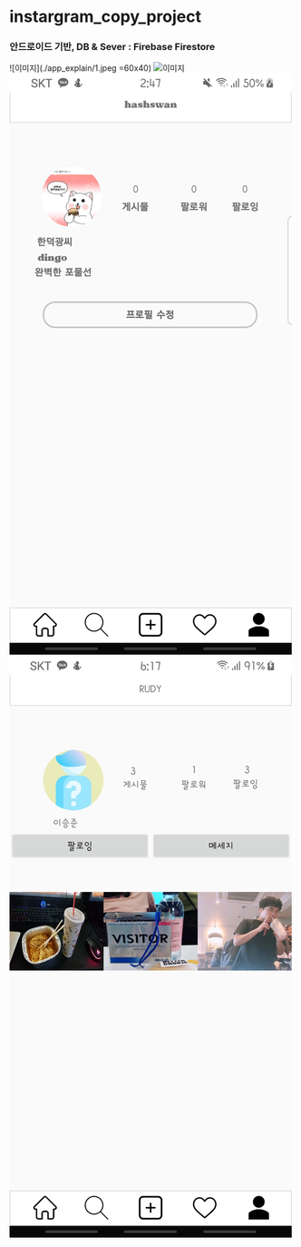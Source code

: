 # instargram_copy_project
### 안드로이드 기반, DB & Sever : Firebase Firestore




![이미지](./app_explain/1.jpeg =60x40)
![이미지](./app_explain/2.jpeg)
![이미지](./app_explain/3.jpeg)
![이미지](./app_explain/4.jpeg)
